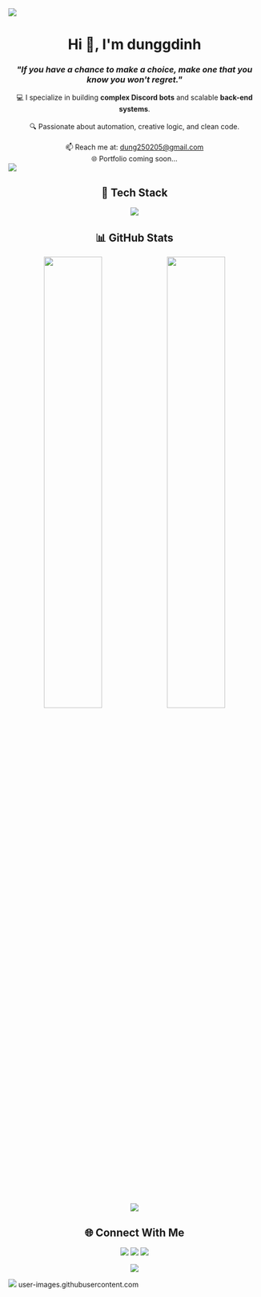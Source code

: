 <!-- horizontal divider (gradient) -->
<img src="https://user-images.githubusercontent.com/73097560/115834477-dbab4500-a447-11eb-908a-139a6edaec5c.gif" />

<!-- Header -->
<div align="center">
  <h1>Hi 👋, I'm dunggdinh</h1>
  <h3><em>"If you have a chance to make a choice, make one that you know you won't regret."</em></h3>
</div>

<!-- About -->
<div align="center">
  💻 I specialize in building <b>complex Discord bots</b> and scalable <b>back-end systems</b>.  
  <br><br>
  🔍 Passionate about automation, creative logic, and clean code.
</div>

<br/>

<!-- Contact -->
<div align="center">
  📫 Reach me at: <a href="mailto:dung250205@gmail.com">dung250205@gmail.com</a>  
  <br/>
  🌐 Portfolio coming soon...
</div>

<!-- horizontal divider -->
<img src="https://user-images.githubusercontent.com/73097560/115834477-dbab4500-a447-11eb-908a-139a6edaec5c.gif" />

<!-- Tech Stack -->
<div align="center">
  <h2>🚀 Tech Stack</h2>
</div>

<p align="center">
  <a href="https://skillicons.dev">
    <img src="https://skillicons.dev/icons?i=git,vscode,c,py&perline=10" />
  </a>
</p>

<!-- GitHub Stats -->
<div align="center">
  <h2>📊 GitHub Stats</h2>
</div>

<p align="center">
  <img src="https://github-readme-stats.vercel.app/api?username=dunggdinh&show_icons=true&theme=tokyonight" width="48%" />
  <img src="https://github-readme-streak-stats.herokuapp.com/?user=dunggdinh&theme=tokyonight" width="48%" />
</p>

<!-- Trophy -->
<p align="center">
  <img src="https://github-profile-trophy.vercel.app/?username=dunggdinh&theme=darkhub&no-frame=true&column=4&row=1" />
</p>

<!-- Connect -->
<div align="center">
  <h2>🌐 Connect With Me</h2>
</div>

<p align="center">
  <a href="mailto:dung250205@gmail.com"><img src="https://img.shields.io/badge/Gmail-D14836?style=for-the-badge&logo=gmail&logoColor=white"/></a>
  <a href="https://github.com/dunggdinh"><img src="https://img.shields.io/badge/GitHub-000?style=for-the-badge&logo=github&logoColor=white"/></a>
  <a href="https://discord.com/users/490818457181618177"><img src="https://img.shields.io/badge/Discord-7289DA?style=for-the-badge&logo=discord&logoColor=white"/></a>
</p>

<!-- GitBook badge -->
<p align="center">
  <a href="https://www.gitbook.com/preview?utm_source=gitbook_readme_badge&utm_medium=organic&utm_campaign=preview_documentation&utm_content=link">
    <img src="https://img.shields.io/static/v1?message=Documented%20on%20GitBook&logo=gitbook&logoColor=ffffff&label=%20&labelColor=5c5c5c&color=3F89A1" />
  </a>
</p>

<!-- horizontal divider -->
<img src="https://user-images.githubusercontent.com/73097560/115834477-dbab4500-a447-11eb-908a-139a6edaec5c.gif" />
user-images.githubusercontent.com
